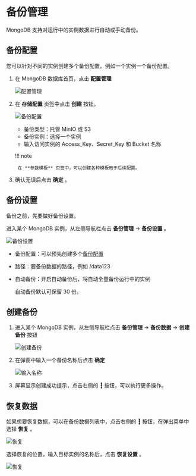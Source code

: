 # 备份管理

MongoDB 支持对运行中的实例数据进行自动或手动备份。

## 备份配置

您可以针对不同的实例创建多个备份配置。例如一个实例一个备份配置。

1. 在 MongoDB 数据库首页，点击 **配置管理**

    ![配置管理](../images/backup03.png)

2. 在 **存储配置** 页签中点击 **创建** 按钮。

    ![备份配置](../images/backup02.png)

    - 备份类型：托管 MinIO 或 S3
    - 备份实例：选择一个实例
    - 输入访问实例的 Access_Key、Secret_Key 和 Bucket 名称

    !!! note

        在 **参数模板** 页签中，可以创建各种模板用于后续配置。

3. 确认无误后点击 **确定** 。

## 备份设置

备份之前，先要做好备份设置。

进入某个 MongoDB 实例，从左侧导航栏点击 **备份管理** -> **备份设置** 。

![备份设置](../images/backup01.png)

- 备份配置：可以预先创建多个[备份配置](#_3)
- 路径：要备份数据的路径，例如 /data123
- 自动备份：开启自动备份后，将自动全量备份运行中的实例

    自动备份默认可保留 30 份。

## 创建备份

1. 进入某个 MongoDB 实例，从左侧导航栏点击 **备份管理** -> **备份数据** -> **创建备份** 按钮

    ![创建备份](../images/backup04.png)

2. 在弹窗中输入一个备份名称后点击 **确定**

    ![输入名称](../images/backup05.png)

3. 屏幕显示创建成功提示，点击右侧的 **┇** 按钮，可以执行更多操作。

## 恢复数据

如果想要恢复数据，可以在备份数据列表中，点击右侧的 **┇** 按钮，在弹出菜单中选择 **恢复** 。

![恢复](../images/backup06.png)

选择恢复的位置，输入目标实例的名称后，点击 **恢复设置** 。

![恢复](../images/backup07.png)
